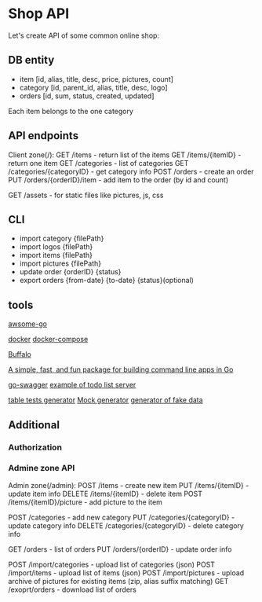 # Shop API

Let's create API of some common online shop:

## DB entity

- item [id, alias, title, desc, price, pictures, count]
- category [id, parent_id, alias, title, desc, logo]
- orders [id, sum, status, created, updated]

Each item belongs to the one category

## API endpoints

Client zone(/):
GET /items - return list of the items
GET /items/{itemID} - return one item
GET /categories - list of categories
GET /categories/{categoryID} - get category info
POST /orders - create an order
PUT /orders/{orderID}/item - add item to the order (by id and count)

GET /assets - for static files like pictures, js, css

## CLI

- import category {filePath}
- import logos {filePath}
- import items {filePath}
- import pictures {filePath}
- update order {orderID} {status}
- export orders {from-date} {to-date} {status}(optional)

## tools

[awsome-go](https://awesome-go.com/)

[docker](https://docs.docker.com/get-started/)
[docker-compose](https://docs.docker.com/compose/)

[Buffalo](https://gobuffalo.io/en)

[A simple, fast, and fun package for building command line apps in Go](https://github.com/urfave/cli)

[go-swagger](github.com/go-swagger/go-swagger)
[example of todo list server](https://goswagger.io/tutorial/todo-list)

[table tests generator](https://github.com/cweill/gotests)
[Mock generator](https://github.com/golang/mock)
[generator of fake data](https://github.com/icrowley/fake)

## Additional

### Authorization

### Admine zone API

Admin zone(/admin):
POST /items - create new item
PUT /items/{itemID} - update item info
DELETE /items/{itemID} - delete item
POST /items/{itemID}/picture - add picture to the item

POST /categories - add new category
PUT /categories/{categoryID} - update category info
DELETE /categories/{categoryID} - delete category info

GET /orders - list of orders
PUT /orders/{orderID} - update order info

POST /import/categories - upload list of categories (json)
POST /import/items - upload list of items (json)
POST /import/pictures - upload archive of pictures for existing items (zip, alias suffix matching)
GET /exoprt/orders - download list of orders
